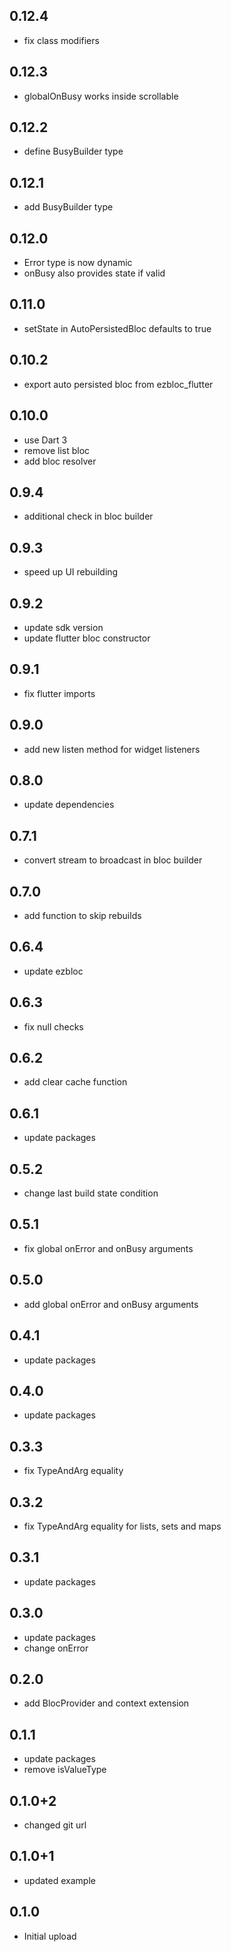 ## 0.12.4

- fix class modifiers

## 0.12.3

- globalOnBusy works inside scrollable

## 0.12.2

- define BusyBuilder type

## 0.12.1

- add BusyBuilder type

## 0.12.0

- Error type is now dynamic
- onBusy also provides state if valid

## 0.11.0

- setState in AutoPersistedBloc defaults to true

## 0.10.2

- export auto persisted bloc from ezbloc_flutter

## 0.10.0

- use Dart 3
- remove list bloc
- add bloc resolver

## 0.9.4

- additional check in bloc builder

## 0.9.3

- speed up UI rebuilding

## 0.9.2

- update sdk version
- update flutter bloc constructor

## 0.9.1

- fix flutter imports

## 0.9.0

- add new listen method for widget listeners

## 0.8.0

- update dependencies

## 0.7.1

- convert stream to broadcast in bloc builder

## 0.7.0

- add function to skip rebuilds

## 0.6.4

- update ezbloc

## 0.6.3

- fix null checks

## 0.6.2

- add clear cache function

## 0.6.1

- update packages

## 0.5.2

- change last build state condition

## 0.5.1

- fix global onError and onBusy arguments

## 0.5.0

- add global onError and onBusy arguments

## 0.4.1

- update packages

## 0.4.0

- update packages

## 0.3.3

- fix TypeAndArg equality

## 0.3.2

- fix TypeAndArg equality for lists, sets and maps

## 0.3.1

- update packages

## 0.3.0

- update packages
- change onError

## 0.2.0

- add BlocProvider and context extension

## 0.1.1

- update packages
- remove isValueType

## 0.1.0+2

- changed git url

## 0.1.0+1

- updated example

## 0.1.0

- Initial upload
